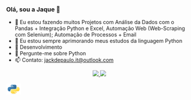### Olá, sou a Jaque 👋


- 🔭 Eu estou fazendo muitos Projetos com Análise da Dados com o Pandas + Integração Python e Excel, Automação Web (Web-Scraping com Selenium); Automação de Processos + Email
- 🌱 Eu estou sempre aprimorando meus estudos da linguagem Python
- 🤔 Desenvolvimento
- 💬 Pergunte-me sobre Python
- 📫 Contato: jackdepaulo.it@outlook.com
 
<div align="center">
  <a href="https://github.com/jackdepaulo">
  <img height="150em" src="https://github-readme-stats.vercel.app/api?username=jackdepaulo&show_icons=true&theme=dracula&include_all_commits=true&count_private=true"/>
  <img height="150em" src="https://github-readme-stats.vercel.app/api/top-langs/?username=jackdepaulo&layout=compact&langs_count=7&theme=dracula"/>
</div>
  
<div style="display: inline_block"><br>
   <img align="center" alt="Rafa-Python" height="30" width="40" src="https://raw.githubusercontent.com/devicons/devicon/master/icons/python/python-original.svg">
</div>
  
  
